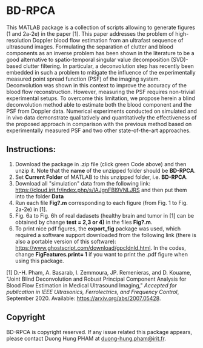 # BD-RPCA

This MATLAB package is a collection of scripts allowing to generate figures (1 and 2a-2e) in the paper [1]. This paper addresses the problem of high-resolution Doppler blood flow estimation from an ultrafast sequence of ultrasound images. Formulating the separation of clutter and blood components as an inverse problem has been shown in the literature to be a good alternative to spatio-temporal singular value decomposition (SVD)-based clutter filtering. In particular, a deconvolution step has recently been embedded in such a problem to mitigate the influence of the experimentally measured point spread function (PSF) of the imaging system. Deconvolution was shown in this context to improve the accuracy of the blood flow reconstruction. However, measuring the PSF requires non-trivial experimental setups. To overcome this limitation, we propose herein a blind deconvolution method able to estimate both the blood component and the PSF from Doppler data. Numerical experiments conducted on simulated and in vivo data demonstrate qualitatively and quantitatively the effectiveness of the proposed approach in comparison with the previous method based on experimentally measured PSF and two other state-of-the-art approaches.


## Instructions: 
1. Download the package in .zip file (click green Code above) and then unzip it. Note that the **name** of the unzipped folder should be **BD-RPCA**.  
2. Set **Current Folder** of MATLAB to this unzipped folder, i.e. **BD-RPCA**.  
3. Download all "simulation" data from the following link: 
https://cloud.irit.fr/index.php/s/lAJgnFBI9VNLJRS and then put them into the folder **Data**
4. Run each file **Fig?.m** corresponding to each figure (from Fig. 1 to Fig. 2a-2e) in [1]. 
5. Fig. 6a to Fig. 6h of real dadasets (healthy brain and tumor in [1] can be obtained by change **test = 2,3 or 4)** in the files **Fig?.m**.
6. To print nice pdf figures, the **export_fig** package was used, which required a software support downloaded from the following link (there is also a portable version of this software): https://www.ghostscript.com/download/gpcldnld.html. In the codes, change **FigFeatures.print= 1** if you want to print the .pdf figure when using this package. 


[1] D.-H. Pham, A. Basarab, I. Zemmoura, JP. Remenieras, and D. Kouame, "Joint Blind Deconvolution and Robust Principal Component Analysis for Blood Flow Estimation in Medical Ultrasound Imaging," *Accepted for publication in IEEE Ultrasonics, Ferrolectrics, and Frequency Control*, September 2020. Available: https://arxiv.org/abs/2007.05428.


## Copyright

BD-RPCA is copyright reserved. If any issue related this package appears, please contact Duong Hung PHAM at duong-hung.pham@irit.fr.
